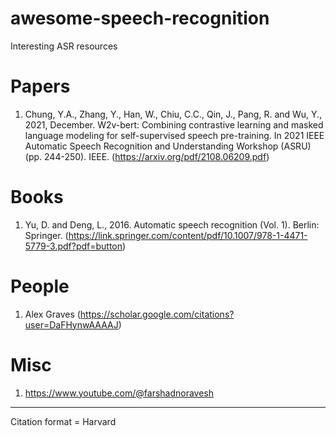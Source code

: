 # awesome-speech-recognition
Interesting ASR resources

# Papers
1. Chung, Y.A., Zhang, Y., Han, W., Chiu, C.C., Qin, J., Pang, R. and Wu, Y., 2021, December. W2v-bert: Combining contrastive learning and masked language modeling for self-supervised speech pre-training. In 2021 IEEE Automatic Speech Recognition and Understanding Workshop (ASRU) (pp. 244-250). IEEE. (https://arxiv.org/pdf/2108.06209.pdf)

# Books
1. Yu, D. and Deng, L., 2016. Automatic speech recognition (Vol. 1). Berlin: Springer. (https://link.springer.com/content/pdf/10.1007/978-1-4471-5779-3.pdf?pdf=button)

# People
1. Alex Graves (https://scholar.google.com/citations?user=DaFHynwAAAAJ)

# Misc
1. https://www.youtube.com/@farshadnoravesh

----------------------------------------
Citation format = Harvard
